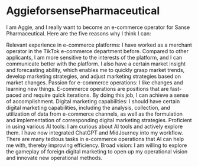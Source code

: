 # AggieforsensePharmaceutical
I am Aggie, and I really want to become an e-commerce operator for Sanse Pharmaceutical. Here are the five reasons why I think I can:

Relevant experience in e-commerce platforms: I have worked as a merchant operator in the TikTok e-commerce department before. Compared to other applicants, I am more sensitive to the interests of the platform, and I can communicate better with the platform. I also have a certain market insight and forecasting ability, which enables me to quickly grasp market trends, develop marketing strategies, and adjust marketing strategies based on market changes.
Passion for e-commerce operations: I like changes and learning new things. E-commerce operations are positions that are fast-paced and require quick iterations. By doing this job, I can achieve a sense of accomplishment.
Digital marketing capabilities: I should have certain digital marketing capabilities, including the analysis, collection, and utilization of data from e-commerce channels, as well as the formulation and implementation of corresponding digital marketing strategies.
Proficient in using various AI tools: I am curious about AI tools and actively explore them. I have now integrated ChatGPT and MidJourney into my workflow. There are many tedious tasks in e-commerce operations that AI can help me with, thereby improving efficiency.
Broad vision: I am willing to explore the gameplay of foreign digital marketing to open up my operational vision and innovate new operational methods.
